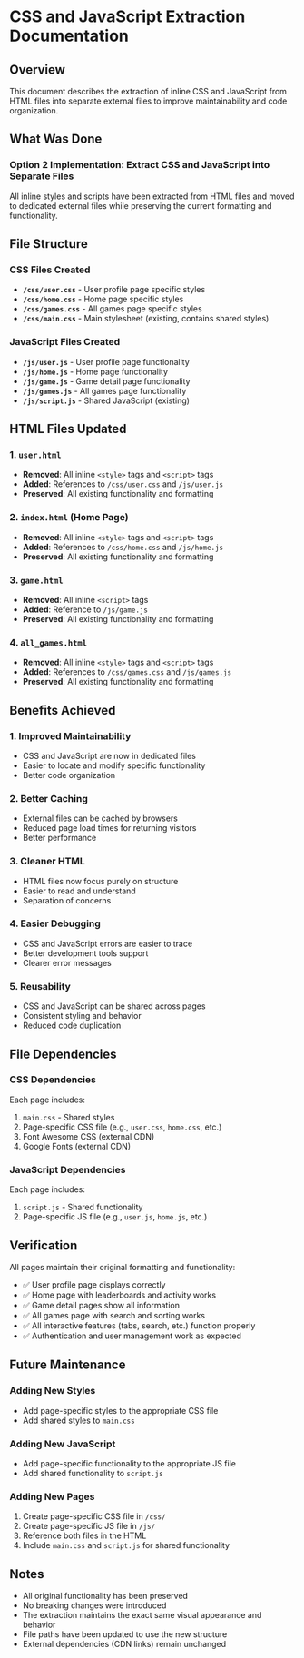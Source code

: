 # CSS and JavaScript Extraction Documentation

## Overview

This document describes the extraction of inline CSS and JavaScript from HTML files into separate external files to improve maintainability and code organization.

## What Was Done

### Option 2 Implementation: Extract CSS and JavaScript into Separate Files

All inline styles and scripts have been extracted from HTML files and moved to dedicated external files while preserving the current formatting and functionality.

## File Structure

### CSS Files Created

- **`/css/user.css`** - User profile page specific styles
- **`/css/home.css`** - Home page specific styles  
- **`/css/games.css`** - All games page specific styles
- **`/css/main.css`** - Main stylesheet (existing, contains shared styles)

### JavaScript Files Created

- **`/js/user.js`** - User profile page functionality
- **`/js/home.js`** - Home page functionality
- **`/js/game.js`** - Game detail page functionality
- **`/js/games.js`** - All games page functionality
- **`/js/script.js`** - Shared JavaScript (existing)

## HTML Files Updated

### 1. `user.html`
- **Removed**: All inline `<style>` tags and `<script>` tags
- **Added**: References to `/css/user.css` and `/js/user.js`
- **Preserved**: All existing functionality and formatting

### 2. `index.html` (Home Page)
- **Removed**: All inline `<style>` tags and `<script>` tags
- **Added**: References to `/css/home.css` and `/js/home.js`
- **Preserved**: All existing functionality and formatting

### 3. `game.html`
- **Removed**: All inline `<script>` tags
- **Added**: Reference to `/js/game.js`
- **Preserved**: All existing functionality and formatting

### 4. `all_games.html`
- **Removed**: All inline `<style>` tags and `<script>` tags
- **Added**: References to `/css/games.css` and `/js/games.js`
- **Preserved**: All existing functionality and formatting

## Benefits Achieved

### 1. **Improved Maintainability**
- CSS and JavaScript are now in dedicated files
- Easier to locate and modify specific functionality
- Better code organization

### 2. **Better Caching**
- External files can be cached by browsers
- Reduced page load times for returning visitors
- Better performance

### 3. **Cleaner HTML**
- HTML files now focus purely on structure
- Easier to read and understand
- Separation of concerns

### 4. **Easier Debugging**
- CSS and JavaScript errors are easier to trace
- Better development tools support
- Clearer error messages

### 5. **Reusability**
- CSS and JavaScript can be shared across pages
- Consistent styling and behavior
- Reduced code duplication

## File Dependencies

### CSS Dependencies
Each page includes:
1. `main.css` - Shared styles
2. Page-specific CSS file (e.g., `user.css`, `home.css`, etc.)
3. Font Awesome CSS (external CDN)
4. Google Fonts (external CDN)

### JavaScript Dependencies
Each page includes:
1. `script.js` - Shared functionality
2. Page-specific JS file (e.g., `user.js`, `home.js`, etc.)

## Verification

All pages maintain their original formatting and functionality:
- ✅ User profile page displays correctly
- ✅ Home page with leaderboards and activity works
- ✅ Game detail pages show all information
- ✅ All games page with search and sorting works
- ✅ All interactive features (tabs, search, etc.) function properly
- ✅ Authentication and user management work as expected

## Future Maintenance

### Adding New Styles
- Add page-specific styles to the appropriate CSS file
- Add shared styles to `main.css`

### Adding New JavaScript
- Add page-specific functionality to the appropriate JS file
- Add shared functionality to `script.js`

### Adding New Pages
1. Create page-specific CSS file in `/css/`
2. Create page-specific JS file in `/js/`
3. Reference both files in the HTML
4. Include `main.css` and `script.js` for shared functionality

## Notes

- All original functionality has been preserved
- No breaking changes were introduced
- The extraction maintains the exact same visual appearance and behavior
- File paths have been updated to use the new structure
- External dependencies (CDN links) remain unchanged 